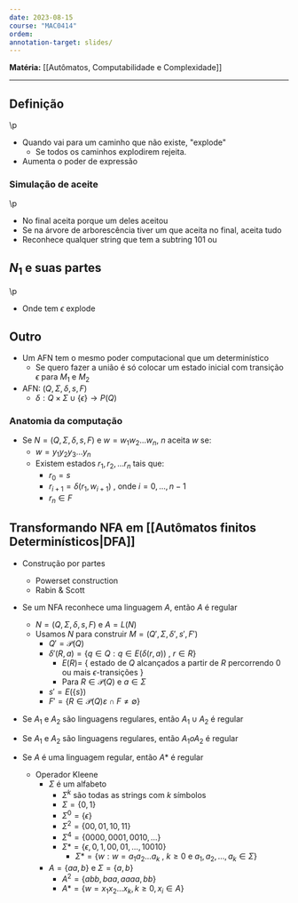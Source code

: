 ```yaml
---
date: 2023-08-15
course: "MAC0414"
ordem: 
annotation-target: slides/
---
```


**Matéria:** [[Autômatos, Computabilidade e Complexidade]]

---
## Definição
\p
- Quando vai para um caminho que não existe, "explode"
	- Se todos os caminhos explodirem rejeita.
- Aumenta o poder de expressão
### Simulação de aceite
\p
- No final aceita porque um deles aceitou
- Se na árvore de arborescência tiver um que aceita no final, aceita tudo
- Reconhece qualquer string que tem a subtring 101 ou
## $N_{1}$ e suas partes
\p
- Onde tem $\epsilon$ explode

## Outro
- Um AFN tem o mesmo poder computacional que um determinístico
	- Se quero fazer a união é só colocar um estado inicial com transição $\epsilon$ para $M_{1}$ e $M_{2}$ 
- AFN: $(Q,\Sigma,\delta,s,F)$
	- $\delta:Q\times\Sigma \cup \{ \epsilon \}\to P(Q)$
### Anatomia da computação
- Se $N=(Q,\Sigma,\delta,s,F)$ e $w=w_{1}w_{2}\dots w_{n}$, $n$ aceita $w$ se:
	- $w=y_{1}y_{2}y_{3}\dots y_{n}$ 
	- Existem estados $r_{1},r_{2},\dots r_{n}$ tais que:
		- $r_{0}=s$
		- $r_{i+1}=\delta(r_{1},w_{i+1})$ , onde $i=0,\dots,n-1$
		- $r_{n}\in F$ 

## Transformando NFA em [[Autômatos finitos Determinísticos|DFA]]
- Construção por partes
	- Powerset construction
	- Rabin & Scott

- Se um NFA reconhece uma linguagem $A$, então $A$ é regular
	- $N=(Q,\Sigma,\delta,s,F)$ e $A=L(N)$
	- Usamos $N$ para construir $M=(Q',\Sigma,\delta',s',F')$
		- $Q'=\mathcal{P}(Q)$
		- $\delta'(R,a)=\{ q\in Q:q\in E(\delta(r,a))\text{ , } r\in R\}$ 
			- $E(R)=$ $\{$ estado de $Q$ alcançados a partir de $R$ percorrendo 0 ou mais $\epsilon$\-transições $\}$
			- Para $R\in \mathcal{P}(Q)$ e $a\in\Sigma$ 
		- $s'=E(\{ s \})$
		- $F'=\{ R\in\mathcal{P}(Q)\varepsilon \cap F\neq \emptyset \}$ 

- Se $A_{1}$ e $A_{2}$ são linguagens regulares, então $A_{1}\cup A_{2}$ é regular
- Se $A_{1}$ e $A_{2}$ são linguagens regulares, então $A_{1} o A_{2}$ é regular
- Se $A$ é uma linguagem regular, então $A*$ é regular
	- Operador Kleene
		- $\Sigma$ é um alfabeto
			- $\Sigma ^{k}$ são todas as strings com $k$ símbolos
			- $\Sigma=\{ 0,1 \}$
			- $\Sigma ^{0}=\{ \epsilon \}$
			- $\Sigma^{2}=\{ 00,01,10,11 \}$
			- $\Sigma ^{4}=\{ 0000,0001,0010,\dots \}$
			- $\Sigma*=\{ \epsilon,0,1,00,01,\dots,10010 \}$
				- $\Sigma*=\{ w:w=a_{1}a_{2}\dots a_{k}\text{ , }k\geq 0 \text{ e } a_{1},a_{2},\dots,a_{k}\in\Sigma \}$
		- $A=\{ aa,b \}$ e $\Sigma=\{ a,b \}$
			- $A^{2}=\{ abb,baa,aaaa,bb \}$
			- $A*=\{ w=x_{1}x_{2}\dots x_{k},k\geq 0,x_{i}\in A \}$ 